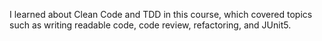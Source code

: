 I learned about Clean Code and TDD in this course, which covered topics such as writing readable code, code review, refactoring, and JUnit5.
